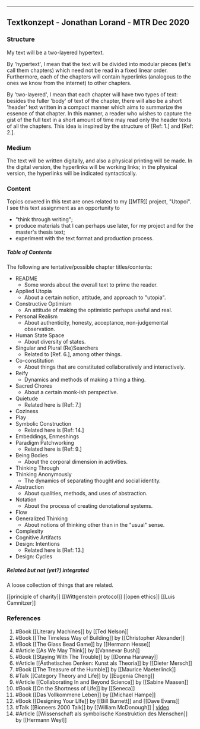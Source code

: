 
- - - - - - - -
## Textkonzept - Jonathan Lorand - MTR Dec 2020

### Structure

My text will be a two-layered hypertext.

By 'hypertext', I mean that the text will be divided into modular pieces (let's call them chapters) which need not be read in a fixed linear order. Furthermore, each of the chapters will contain hyperlinks (analogous to the ones we know from the internet) to other chapters.

By 'two-layered', I mean that each chapter will have two types of text: besides the fuller 'body' of text of the chapter, there will also be a short 'header' text written in a compact manner which aims to summarize the essence of that chapter. In this manner, a reader who wishes to capture the gist of the full text in a short amount of time may read only the header texts of all the chapters. This idea is inspired by the structure of [Ref: 1.] and [Ref: 2.].  

### Medium

The text will be written digitally, and also a physical printing will be made.
In the digital version, the hyperlinks will be working links; in the physical version, the hyperlinks will be indicated syntactically.  

### Content

Topics covered in this text are ones related to my [[MTR]] project, "Utopoi". 
I see this text assignment as an opportunity to

* "think through writing";
* produce materials that I can perhaps use later, for my project and for the master's thesis text;
* experiment with the text format and production process.

##### Table of Contents

The following are tentative/possible chapter titles/contents:

* README
	* Some words about the overall text to prime the reader. 
* Applied Utopia
	* About a certain notion, attitude, and approach to "utopia".
* Constructive Optimism
	* An attitude of making the optimistic perhaps useful and real. 
* Personal Realism
	* About authenticity, honesty, acceptance, non-judgemental observation. 
* Human State Space
	* About diversity of states. 
* Singular and Plural (Re)Searchers
	* Related to [Ref. 6.], among other things.
* Co-constitution
	* About things that are constituted collaboratively and interactively.  
* Reify
	* Dynamics and methods of making a thing a thing.
* Sacred Chores
	* About a certain monk-ish perspective.
* Quietude
	* Related here is [Ref: 7.]
* Coziness
* Play
* Symbolic Construction
	* Related here is [Ref: 14.]
* Embeddings, Enmeshings
* Paradigm Patchworking
	* Related here is [Ref: 9.]
* Being Bodies
	* About the corporal dimension in activities.  
* Thinking Through
* Thinking Anonymously
	* The dynamics of separating thought and social identity.
* Abstraction
	* About qualities, methods, and uses of abstraction. 
* Notation
	* About the process of creating denotational systems.
* Flow
* Generalized Thinking 
	* About notions of thinking other than in the "usual" sense.
* Complexity
* Cognitive Artifacts
* Design: Intentions
	* Related here is [Ref: 13.]
* Design: Cycles
	
##### Related but not (yet?) integrated
	
A loose collection of things that are related. 

[[principle of charity]]
[[Wittgenstein protocol]]
[[open ethics]]
[[Luis Camnitzer]]

### References

1. #Book [[Literary Machines]] by [[Ted Nelson]] 
2. #Book [[The Timeless Way of Building]] by [[Christopher Alexander]]
3. #Book [[The Glass Bead Game]] by [[Hermann Hesse]]
4. #Article [[As We May Think]] by [[Vannevar Bush]]
5. #Book [[Staying With The Trouble]] by [[Donna Haraway]]
6. #Article [[Ästhetisches Denken: Kunst als Theoria]] by [[Dieter Mersch]]
7. #Book  [[The Treasure of the Humble]] by [[Maurice Maeterlinck]]
8. #Talk [[Category Theory and Life]] by [[Eugenia Cheng]]
9. #Article  [[Collaborating In and Beyond Science]] by [[Sabine Maasen]]
10. #Book [[On the Shortness of Life]] by [[Seneca]]
11. #Book [[Das Vollkommene Leben]] by [[Michael Hampe]]
12. #Book [[Designing Your LIfe]] by [[Bill Burnett]] and [[Dave Evans]]
13. #Talk [[Bioneers 2000 Talk]] by [[William McDonough]] | [video](https://www.youtube.com/watch?v=J8EMFaYvH_A)
14. #Article [[Wissenschaft als symbolische Konstruktion des Menschen]] by [[Hermann Weyl]]
	